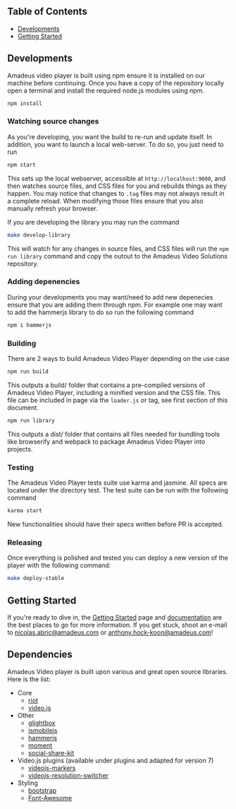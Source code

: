 ## Table of Contents
* [Developments](#developments)
* [Getting Started](#getting-started)

## Developments

Amadeus video player is built using npm ensure it is installed on our machine before continuing. Once you have a copy of the repository locally open a terminal and install the required node.js modules using npm.

```sh
npm install
```

### Watching source changes

As you're developing, you want the build to re-run and update itself. In addition, you want to launch a local web-server. To do so, you just need to run

```sh
npm start
```

This sets up the local webserver, accessible at `http://localhost:9000`, and then watches source files, and CSS files for you and rebuilds things as they happen. You may notice that changes to `.tag` files may not always result in a complete reload. When modifying those files ensure that you also manually refresh your browser. 

If you are developing the library you may run the command

```sh
make develop-library
```

This will watch for any changes in source files, and CSS files will run the `npm run library` command and copy the outout to the Amadeus Video Solutions repository.

### Adding depenencies

During your developments you may want/need to add new depenecies ensure that you are adding them through npm. For example one may want to add the hammerjs library to do so run the following command

```sh
npm i hammerjs
```

### Building

There are 2 ways to build Amadeus Video Player depending on the use case

```sh
npm run build
```

This outputs a build/ folder that contains a pre-compiled versions of Amadeus Video Player, including a minified version and the CSS file. This file can be included in page via the `loader.js` or <script></script> tag, see first section of this document.

```sh
npm run library
```

This outputs a dist/ folder that contains all files needed for bundling tools like browserify and webpack to package Amadeus Video Player into projects.

### Testing

The Amadeus Video Player tests suite use karma and jasmine. All specs are located under the directory test. The test suite can be run with the following command

```sh
karma start
```

New functionalities should have their specs written before PR is accepted.

### Releasing

Once everything is polished and tested you can deploy a new version of the player with the following command:

```sh
make deploy-stable
```

## Getting Started

If you're ready to dive in, the [Getting Started] page and [documentation] are the best places to go for more information. If you get stuck, shoot an e-mail to nicolas.abric@amadeus.com or anthony.hock-koon@amadeus.com!

## Dependencies

Amadeus Video player is built upon various and great open source libraries. Here is the list:
* Core
  * [riot](https://github.com/riot/riot)
  * [video.js](https://github.com/videojs/video.js) 
* Other
  * [glightbox](https://github.com/mcstudios/glightbox)
  * [ismobilejs](https://github.com/kaimallea/isMobile)
  * [hammerjs](https://github.com/hammerjs/hammer.js/)
  * [moment](https://github.com/moment/moment)
  * [social-share-kit](https://github.com/darklow/social-share-kit)
* Video.js plugins (available under plugins and adapted for version 7)
  * [videojs-markers](https://github.com/spchuang/videojs-markers)
  * [videojs-resolution-switcher](https://github.com/kmoskwiak/videojs-resolution-switcher)
* Styling
  * [bootstrap](https://github.com/twbs/bootstrap)
  * [Font-Awesome](https://github.com/FortAwesome/Font-Awesome)


[Google Cloud Storage]: https://console.cloud.google.com/storage/browser/travelcast/stable/?project=travelcast-1470210075326
[documentation]: https://docs.amadeus-video-solutions.com/
[Getting Started]: ./DOC.md